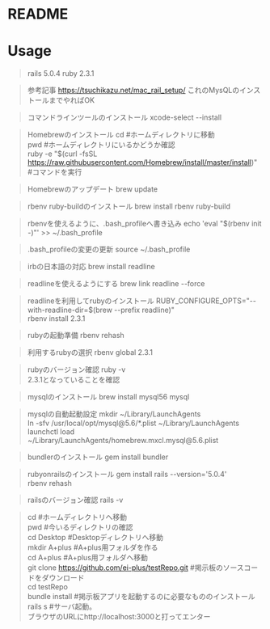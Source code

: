 # README

# Usage



> rails 5.0.4
> ruby 2.3.1



>参考記事
https://tsuchikazu.net/mac_rail_setup/
これのMysQLのインストールまでやればOK



>コマンドラインツールのインストール
xcode-select --install

>Homebrewのインストール
cd  #ホームディレクトリに移動 <br>
pwd #ホームディレクトリにいるかどうか確認<br>
ruby -e "$(curl -fsSL https://raw.githubusercontent.com/Homebrew/install/master/install)"  #コマンドを実行<br>

>Homebrewのアップデート
brew update<br>

>rbenv ruby-buildのインストール
brew install rbenv ruby-build <br>

>rbenvを使えるように、.bash_profileへ書き込み
echo 'eval "$(rbenv init -)"' >> ~/.bash_profile <br>

>.bash_profileの変更の更新
source ~/.bash_profile <br>

>irbの日本語の対応
brew install readline <br>

>readlineを使えるようにする
brew link readline --force <br>

>readlineを利用してrubyのインストール
RUBY_CONFIGURE_OPTS="--with-readline-dir=$(brew --prefix readline)" <br>
rbenv install 2.3.1 <br>

>rubyの起動準備
rbenv rehash <br>

>利用するrubyの選択
rbenv global 2.3.1 <br>

>rubyのバージョン確認
ruby -v <br>
2.3.1となっていることを確認 <br>

>mysqlのインストール
brew install mysql56 mysql <br>

>mysqlの自動起動設定
mkdir ~/Library/LaunchAgents <br>
ln -sfv /usr/local/opt/mysql\@5.6/*.plist ~/Library/LaunchAgents <br>
launchctl load ~/Library/LaunchAgents/homebrew.mxcl.mysql\@5.6.plist <br>

>bundlerのインストール
gem install bundler <br>

>rubyonrailsのインストール
gem install rails --version='5.0.4' <br>
rbenv rehash <br>

>railsのバージョン確認
rails -v <br>



>cd #ホームディレクトリへ移動 <br>
>pwd #今いるディレクトリの確認 <br>
>cd Desktop #Desktopディレクトリへ移動 <br>
>mkdir A+plus #A+plus用フォルダを作る <br>
>cd A+plus #A+plus用フォルダへ移動 <br>
>git clone https://github.com/ei-plus/testRepo.git #掲示板のソースコードをダウンロード <br>
>cd testRepo <br>
>bundle install #掲示板アプリを起動するのに必要なもののインストール <br>
>rails s #サーバ起動。 <br>
>ブラウザのURLにhttp://localhost:3000と打ってエンター




